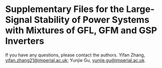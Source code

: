 # Supplementary Files for the Large-Signal Stability of Power Systems with Mixtures of GFL, GFM and GSP Inverters

If you have any questions, please contact the authors.
Yifan Zhang, yifan.zhang21@imperial.ac.uk; Yunjie Gu, yunjie.gu@imperial.ac.uk.

